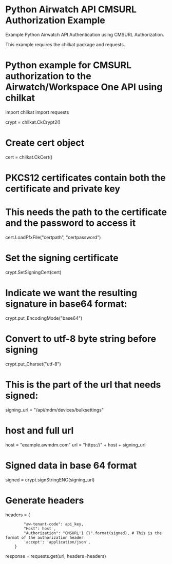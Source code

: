 # Python Airwatch API CMSURL Authorization Example

Example Python Airwatch API Authentication using CMSURL Authorization. 

This example requires the chilkat package and requests. 

# Python example for CMSURL authorization to the Airwatch/Workspace One API using chilkat

import chilkat
import requests


crypt = chilkat.CkCrypt2()


# Create cert object
cert = chilkat.CkCert()

# PKCS12 certificates contain both the certificate and private key
# This needs the path to the certificate and the password to access it
cert.LoadPfxFile("certpath", "certpassword")

# Set the signing certificate
crypt.SetSigningCert(cert)
# Indicate we want the resulting signature in base64 format:
crypt.put_EncodingMode("base64")

# Convert to utf-8 byte string before signing
crypt.put_Charset("utf-8")

# This is the part of the url that needs signed:
signing_url = "/api/mdm/devices/bulksettings"

# host and full url
host = "example.awmdm.com"
url = "https://" + host + signing_url


# Signed data in base 64 format
signed = crypt.signStringENC(signing_url)


# Generate headers
headers = {
           
            "aw-tenant-code": api_key,
            "Host": host ,
            "Authorization": "CMSURL'1 {}".format(signed), # This is the format of the authorization header
            'accept': 'application/json',
        }

response = requests.get(url, headers=headers)
